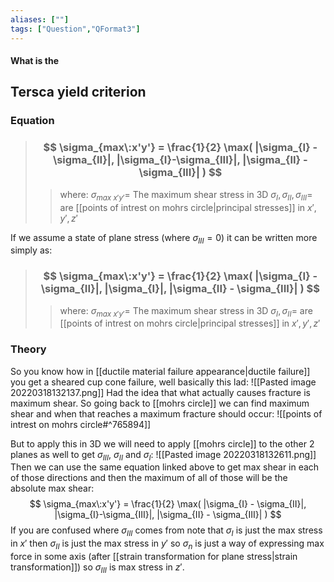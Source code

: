 ```yaml
---
aliases: [""]
tags: ["Question","QFormat3"]
---
```


#### What is the
## Tersca yield criterion
### Equation

> ### $$ \sigma_{max\:x'y'} = \frac{1}{2} \max( |\sigma_{I} - \sigma_{II}|, |\sigma_{I}-\sigma_{III}|, |\sigma_{II} - \sigma_{III}| ) $$ 
>> where:
>> $\sigma_{max\:x'y'}=$ The maximum shear stress in 3D
>> $\sigma_{I},\sigma_{II},\sigma_{III}=$ are [[points of intrest on mohrs circle|principal stresses]] in $x',y',z'$

If we assume a state of plane stress (where $\sigma_{III}= 0$) it can be written more simply as:

> ### $$ \sigma_{max\:x'y'} = \frac{1}{2} \max( |\sigma_{I} - \sigma_{II}|, |\sigma_{I}|, |\sigma_{II} - \sigma_{III}| ) $$ 
>> where:
>> $\sigma_{max\:x'y'}=$ The maximum shear stress in 3D
>> $\sigma_{I},\sigma_{II}=$ are [[points of intrest on mohrs circle|principal stresses]] in $x',y',z'$


### Theory
So you know how in [[ductile material failure appearance|ductile failure]] you get a sheared cup cone failure, well basically this lad:
![[Pasted image 20220318132137.png]]
Had the idea that what actually causes fracture is maximum shear. So going back to [[mohrs circle]] we can find maximum shear and when that reaches a maximum fracture should occur:
![[points of intrest on mohrs circle#^765894]]

But to apply this in 3D we will need to apply [[mohrs circle]] to the other 2 planes as well to get $\sigma_{III}$, $\sigma_{II}$ and $\sigma_{I}$:
![[Pasted image 20220318132611.png]]
Then we can use the same equation linked above to get max shear in each of those directions and then the maximum of all of those will be the absolute max shear:
$$ \sigma_{max\:x'y'} = \frac{1}{2} \max( |\sigma_{I} - \sigma_{II}|, |\sigma_{I}-\sigma_{III}|, |\sigma_{II} - \sigma_{III}| ) $$
If you are confused where $\sigma_{III}$ comes from note that $\sigma_{I}$ is just the max stress in $x'$ then $\sigma_{II}$ is just the max stress in $y'$ so $\sigma_{n}$ is just a way of expressing max force in some axis (after [[strain transformation for plane stress|strain transformation]]) so $\sigma_{III}$ is max stress in $z'$.